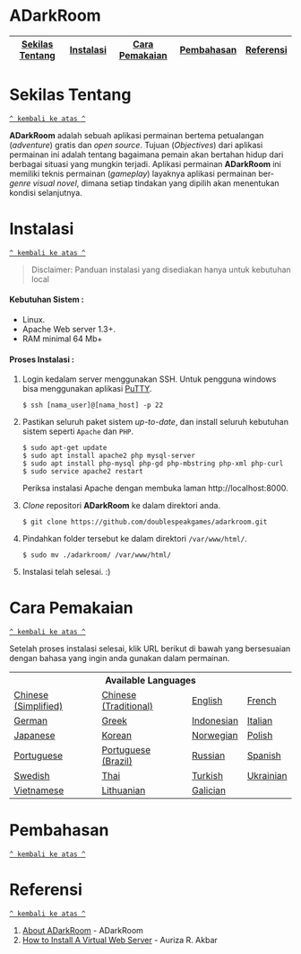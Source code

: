 # ADarkRoom

[Sekilas Tentang](#sekilas-tentang) | [Instalasi](#instalasi) | [Cara Pemakaian](#cara-pemakaian) | [Pembahasan](#pembahasan) | [Referensi](#referensi)
:---:|:---:|:---:|:---:|:---:


# Sekilas Tentang
[`^ kembali ke atas ^`](#)

**ADarkRoom** adalah sebuah aplikasi permainan bertema petualangan (*adventure*) gratis dan *open source*. Tujuan (*Objectives*) dari aplikasi permainan ini adalah tentang bagaimana pemain akan bertahan hidup dari berbagai situasi yang mungkin terjadi. Aplikasi permainan **ADarkRoom** ini memiliki teknis permainan (*gameplay*) layaknya aplikasi permainan ber-*genre* *visual novel*, dimana setiap tindakan yang dipilih akan menentukan kondisi selanjutnya. 


# Instalasi
[`^ kembali ke atas ^`](#)

> Disclaimer: Panduan instalasi yang disediakan hanya untuk kebutuhan local

#### Kebutuhan Sistem :
- Linux.
- Apache Web server 1.3+.
- RAM minimal 64 Mb+

#### Proses Instalasi :
1. Login kedalam server menggunakan SSH. Untuk pengguna windows bisa menggunakan aplikasi [PuTTY](http://www.putty.org/).
    ```
    $ ssh [nama_user]@[nama_host] -p 22
    ```

2. Pastikan seluruh paket sistem *up-to-date*, dan install seluruh kebutuhan sistem seperti `Apache` dan `PHP`.
    ```
    $ sudo apt-get update
    $ sudo apt install apache2 php mysql-server
    $ sudo apt install php-mysql php-gd php-mbstring php-xml php-curl
    $ sudo service apache2 restart
    ```
    Periksa instalasi Apache dengan membuka laman http://localhost:8000.

3. *Clone* repositori **ADarkRoom** ke dalam direktori anda. 
    ```
    $ git clone https://github.com/doublespeakgames/adarkroom.git
    ```

4. Pindahkan folder tersebut ke dalam direktori `/var/www/html/`.
    ```
    $ sudo mv ./adarkroom/ /var/www/html/
    ```
    
5. Instalasi telah selesai. :)

# Cara Pemakaian
[`^ kembali ke atas ^`](#)

Setelah proses instalasi selesai, klik URL berikut di bawah yang bersesuaian dengan bahasa yang ingin anda gunakan dalam permainan.

<table>
<tr><th colspan=4>Available Languages</tr>
<tr>
	<td><a href="http://localhost:8000/?lang=zh_cn">Chinese (Simplified)</a></td>
	<td><a href="http://localhost:8000/?lang=zh_tw">Chinese (Traditional)</a></td>
	<td><a href="http://localhost:8000/?lang=en">English</a></td>
	<td><a href="http://localhost:8000/?lang=fr">French</a></td>
</tr><tr>
	<td><a href="http://localhost:8000/?lang=de">German</a></td>
	<td><a href="http://localhost:8000/?lang=el">Greek</a></td>
	<td><a href="http://localhost:8000/?lang=id">Indonesian</a></td>
	<td><a href="http://localhost:8000/?lang=it">Italian</a></td>
</tr><tr>
	<td><a href="http://localhost:8000/?lang=ja">Japanese</a></td>
	<td><a href="http://localhost:8000/?lang=ko">Korean</a></td>
	<td><a href="http://localhost:8000/?lang=nb">Norwegian</a></td>
	<td><a href="http://localhost:8000/?lang=pl">Polish</a></td>
</tr><tr>
	<td><a href="http://adarkroom.doublespeakgames.com/?lang=pt">Portuguese</a></td>
	<td><a href="http://adarkroom.doublespeakgames.com/?lang=pt_br">Portuguese (Brazil)</a></td>
	<td><a href="http://adarkroom.doublespeakgames.com/?lang=ru">Russian</a></td>
	<td><a href="http://adarkroom.doublespeakgames.com/?lang=es">Spanish</a></td>
</tr><tr>
	<td><a href="http://adarkroom.doublespeakgames.com/?lang=sv">Swedish</a></td>
	<td><a href="http://adarkroom.doublespeakgames.com/?lang=th">Thai</a></td>
	<td><a href="http://adarkroom.doublespeakgames.com/?lang=tr">Turkish</a></td>
	<td><a href="http://adarkroom.doublespeakgames.com/?lang=uk">Ukrainian</a></td>
</tr><tr>
	<td><a href="http://adarkroom.doublespeakgames.com/?lang=vi">Vietnamese</a></td>
	<td><a href="http://adarkroom.doublespeakgames.com/?lang=lt_LT">Lithuanian</a></td>
	<td><a href="http://adarkroom.doublespeakgames.com/?lang=gl">Galician</a></td>
</tr>
</table>

# Pembahasan
[`^ kembali ke atas ^`](#)




# Referensi
[`^ kembali ke atas ^`](#)

1. [About ADarkRoom](https://github.com/doublespeakgames/adarkroom) - ADarkRoom
2. [How to Install A Virtual Web Server](https://github.com/auriza/komdat-lab/blob/master/p01.md) - Auriza R. Akbar
